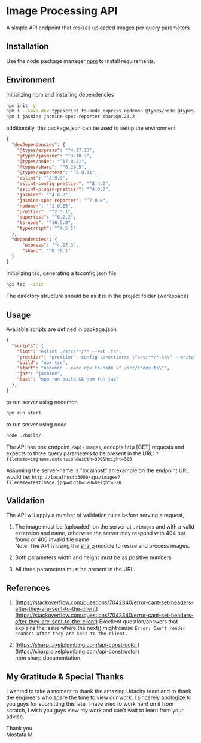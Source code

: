 # Image Processing API

A simple API endpoint that resizes uploaded images per query parameters.

## Installation

Use the node package manager [npm](https://www.npmjs.com/) to install requirements.

## Environment
Initializing npm and installing dependencies
```bash
npm init -y
npm i --save-dev typescript ts-node express nodemon @types/node @types/express @types/sharp @types/jasmine
npm i jasmine jasmine-spec-reporter sharp@0.23.2

```
additionally, this package.json can be used to setup the environment
```json
{
  "devDependencies": {
    "@types/express": "^4.17.13",
    "@types/jasmine": "^3.10.3",
    "@types/node": "^17.0.21",
    "@types/sharp": "^0.29.5",
    "@types/supertest": "^2.0.11",
    "eslint": "^8.9.0",
    "eslint-config-prettier": "^8.4.0",
    "eslint-plugin-prettier": "^4.0.0",
    "jasmine": "^4.0.2",
    "jasmine-spec-reporter": "^7.0.0",
    "nodemon": "^2.0.15",
    "prettier": "^2.5.1",
    "supertest": "^6.2.2",
    "ts-node": "^10.5.0",
    "typescript": "^4.5.5"
  },
  "dependencies": {
      "express": "^4.17.3",
      "sharp": "^0.30.1"
  }
}
```
Initializing tsc, generating a tsconfig.json file
```bash
npx tsc --init
```
The directory structure should be as it is in the project folder (workspace)

## Usage
Available scripts are defined in package.json
```json
{
  "scripts": {
    "lint": "eslint ./src/**/** --ext .ts",
    "prettier": "prettier --config .prettierrc \"src/**/*.ts\" --write",
    "build": "npx tsc",
    "start": "nodemon --exec npx ts-node \"./src/index.ts\"",
    "jaz": "jasmine",
    "test": "npm run build && npm run jaz"
  },
}
```
to run server using nodemon
```bash
npm run start
```
to run server using node
```bash
node ./build/.
```
The API has one endpoint ```/api/images```,
accepts http [GET] requests and expects to three query parameters to be present in the URL: ```?filename=imgname.extension&width=300&height=300```

Assuming the server-name is "localhost"
an example on the endpoint URL would be: ```http://localhost:3000/api/images?filename=testimage.jpg&width=520&height=520```
## Validation
The API will apply a number of validation rules before serving a request,  
1. The image must be (uploaded) on the server at ```./images``` and with a valid extension and name, otherwise the server may respond with 404 not found or 400 invalid file name.  
Note: The API is using the [sharp](https://www.npmjs.com/package/sharp) module to resize and process images.  
2. Both parameters width and height must be as positive numbers  

3. All three parameters must be present in the URL.

## References
1. [https://stackoverflow.com/questions/7042340/error-cant-set-headers-after-they-are-sent-to-the-client](https://stackoverflow.com/questions/7042340/error-cant-set-headers-after-they-are-sent-to-the-client)
Excellent question/answers that explains the issue where the next() might cause ```Error: Can't render headers after they are sent to the client.```

2. [https://sharp.pixelplumbing.com/api-constructor](https://sharp.pixelplumbing.com/api-constructor)  
npm sharp documentation.


## My Gratitude & Special Thanks
I wanted to take a moment to thank the amazing Udacity team and to thank the engineers who spare the time to view our work.
I sincerely apologize to you guys for submitting this late, I have tried to work hard on it from scratch, I wish you guys view my work and can't wait to learn from your advice.

Thank you  
Mostafa M.
